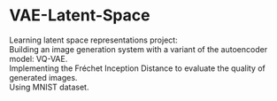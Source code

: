 # VAE-Latent-Space
Learning latent space representations project:  
Building an image generation system with a variant of the autoencoder model: VQ-VAE.  
Implementing the Fréchet Inception Distance to evaluate the quality of generated images.  
Using MNIST dataset.

